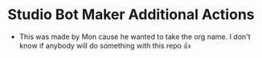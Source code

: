 # Studio Bot Maker Additional Actions
- This was made by Mon cause he wanted to take the org name. I don't know if anybody will do something with this repo 👍
